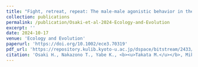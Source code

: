 ```yaml
---
title: "Fight, retreat, repeat: The male-male agonistic behavior in the wood-feeding cockroach, <i>Panesthia angustipennis spadica</i> (Dictyoptera: Blattodea: Blaberidae)"
collection: publications
permalink: /publication/Osaki-et-al-2024-Ecology-and-Evolution
excerpt: ''
date: 2024-10-17
venue: 'Ecology and Evolution'
paperurl: 'https://doi.org/10.1002/ece3.70319'
pdf_url: 'https://repository.kulib.kyoto-u.ac.jp/dspace/bitstream/2433/290069/1/ece3.70319.pdf'
citation: 'Osaki H., Nakazono T., Yabe K., <b><u>Takata M.</u></b>, Mikaelyan A. (2024) <b><i>Ecology and Evolution</i></b> 14: e70319.'
---
```

